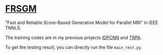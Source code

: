 # [FRSGM](https://doi.org/10.1109/tnnls.2023.3333538)
"Fast and Reliable Score-Based Generative Model for Parallel MRI" in IEEE TNNLS.

The training codes are in my previous projects [IDPCNN](https://github.com/Houruizhi/IDPCNN) and [TRPA](https://github.com/Houruizhi/TRPA).

To get the testing result, you can directly run the file `main_test.py`.
